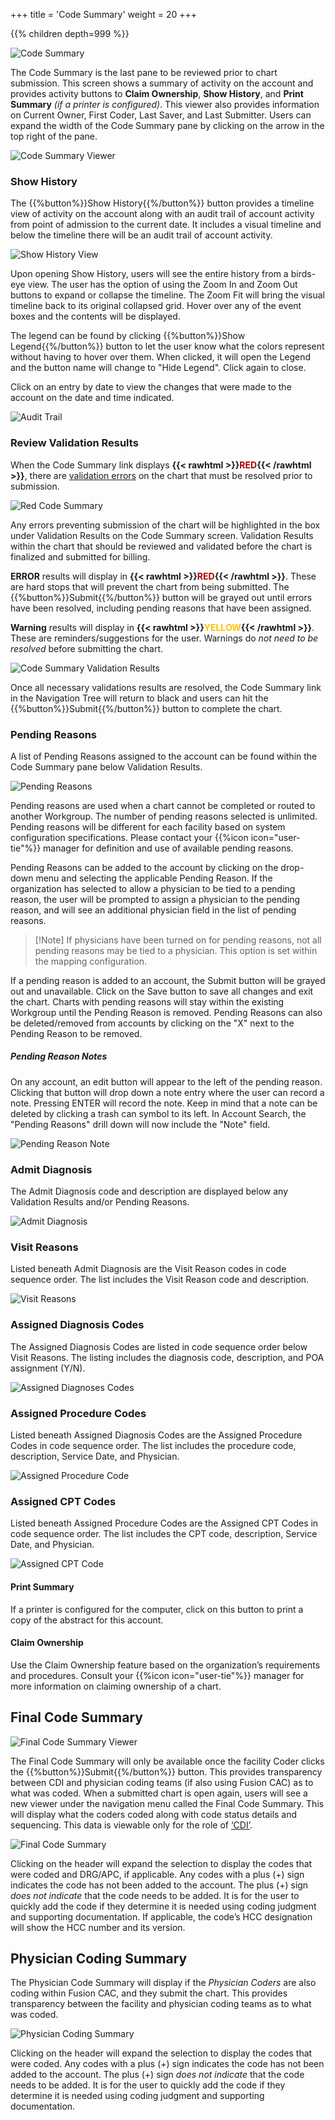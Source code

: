 +++
title = 'Code Summary'
weight = 20
+++


{{% children depth=999 %}}


![Code Summary](CodeSummary.png)

The Code Summary is the last pane to be reviewed prior to chart submission. This screen shows a summary of activity on the account and provides activity buttons to **Claim Ownership**, **Show History**, and **Print Summary** *(if a printer is configured)*. This viewer also provides information on Current Owner, First Coder, Last Saver, and Last Submitter. Users can expand the width of the Code Summary pane by clicking on the arrow in the top right of the pane. 

![Code Summary Viewer](CodeSummaryPane.png)

### Show History

The {{%button%}}Show History{{%/button%}} button provides a timeline view of activity on the account along with an audit trail of account activity from point of admission to the current date. It includes a visual timeline and below the timeline there will be an audit trail of account activity. 

![Show History View](ShowHistory.png)

Upon opening Show History, users will see the entire history from a birds-eye view.  The user has the option of using the Zoom In and Zoom Out buttons to expand or collapse the timeline.  The Zoom Fit will bring the visual timeline back to its original collapsed grid.  Hover over any of the event boxes and the contents will be displayed. 

The legend can be found by clicking {{%button%}}Show Legend{{%/button%}} button to let the user know what the colors represent without having to hover over them.  When clicked, it will open the Legend and the button name will change to "Hide Legend".  Click again to close. 

Click on an entry by date to view the changes that were made to the account on the date and time indicated.

![Audit Trail](AuditTrail.png)

### Review Validation Results

When the Code Summary link displays **{{< rawhtml >}}<span style="color:#a00">RED</span>{{< /rawhtml >}}**, there are [validation errors](https://dolbeysystems.github.io/fusion-cac-web-docs/administrative-user-guide/validation-management/) on the chart that must be resolved prior to submission.

![Red Code Summary](RedCodeSummary.png)

Any errors preventing submission of the chart will be highlighted in the box under Validation Results on the Code Summary screen. Validation Results within the chart that should be reviewed and validated before the chart is finalized and submitted for billing.

**ERROR** results will display in **{{< rawhtml >}}<span style="color:#a00">RED</span>{{< /rawhtml >}}**. These are hard stops that will prevent the chart from being submitted. The {{%button%}}Submit{{%/button%}} button will be grayed out until errors have been resolved, including pending reasons that have been assigned.

**Warning** results will display in **{{< rawhtml >}}<span style="color:#FFBF00">YELLOW</span>{{< /rawhtml >}}**. These are reminders/suggestions for the user. Warnings do *not need to be resolved* before submitting the chart. 

![Code Summary Validation Results](ValidationResults.png)

Once all necessary validations results are resolved, the Code Summary link in the Navigation Tree will return to black and users can hit the {{%button%}}Submit{{%/button%}} button to complete the chart.

### Pending Reasons

A list of Pending Reasons assigned to the account can be found within the Code Summary pane below Validation Results.

![Pending Reasons](PendingReasons.png)

Pending reasons are used when a chart cannot be completed or routed to another Workgroup. The number of pending reasons selected is unlimited.  Pending reasons will be different for each facility based on system configuration specifications.  Please contact your {{%icon icon="user-tie"%}} manager for definition and use of available pending reasons.

Pending Reasons can be added to the account by clicking on the drop-down menu and selecting the applicable Pending Reason. If the organization has selected to allow a physician to be tied to a pending reason, the user will be prompted to assign a physician to the pending reason, and will see an additional physician field in the list of pending reasons. 

>[!Note] If physicians have been turned on for pending reasons, not all pending reasons may be tied to a physician. This option is set within the mapping configuration.

If a pending reason is added to an account, the Submit button will be grayed out and unavailable.  Click on the Save button to save all changes and exit the chart. Charts with pending reasons will stay within the existing Workgroup until the Pending Reason is removed. Pending Reasons can also be deleted/removed from accounts by clicking on the "X" next to the Pending Reason to be removed. 

##### Pending Reason Notes
On any account, an edit button will appear to the left of the pending reason. Clicking that button will drop down a note entry where the user can record a note. Pressing ENTER will record the note. Keep in mind that a note can be deleted by clicking a trash can symbol to its left. In Account Search, the "Pending Reasons" drill down will now include the "Note" field.

![Pending Reason Note](PendingReasonNote.png)

### Admit Diagnosis 

The Admit Diagnosis code and description are displayed below any Validation Results and/or Pending Reasons.

![Admit Diagnosis](AdmitDx.png)

### Visit Reasons

Listed beneath Admit Diagnosis are the Visit Reason codes in code sequence order. The list includes the Visit Reason code and description.

![Visit Reasons](VisitReasons.png)

### Assigned Diagnosis Codes

The Assigned Diagnosis Codes are listed in code sequence order below Visit Reasons.  The listing includes the diagnosis code, description, and POA assignment (Y/N).

![Assigned Diagnoses Codes](AssignedDxCodes.png)

### Assigned Procedure Codes

Listed beneath Assigned Diagnosis Codes are the Assigned Procedure Codes in code sequence order. The list includes the procedure code, description, Service Date, and Physician.

![Assigned Procedure Code](AssignedProcedure.png)

### Assigned CPT Codes

Listed beneath Assigned Procedure Codes are the Assigned CPT Codes in code sequence order. The list includes the CPT code, description, Service Date, and Physician.

![Assigned CPT Code](AssignedCPT.png)

#### Print Summary
If a printer is configured for the computer, click on this button to print a copy of the abstract for this account. 

#### Claim Ownership
Use the Claim Ownership feature based on the organization’s requirements and procedures. Consult your {{%icon icon="user-tie"%}} manager for more information on claiming ownership of a chart. 


## Final Code Summary

![Final Code Summary Viewer](FinalCodeSumViewer.png)

The Final Code Summary will only be available once the facility Coder clicks the {{%button%}}Submit{{%/button%}} button. This provides transparency between CDI and physician coding teams (if also using Fusion CAC) as to what was coded. When a submitted chart is open again, users will see a new viewer under the navigation menu called the Final Code Summary. This will display what the coders coded along with code status details and sequencing. This data is viewable only for the role of [‘CDI’](https://dolbeysystems.github.io/fusion-cac-web-docs/cdi-user-guide/).  

![Final Code Summary](FinalCodeSummary.png)

Clicking on the header will expand the selection to display the codes that were coded and DRG/APC, if applicable. Any codes with a plus (+) sign indicates the code has not been added to the account. The plus (+) sign *does not indicate* that the code needs to be added. It is for the user to quickly add the code if they determine it is needed using coding judgment and supporting documentation. If applicable, the code’s HCC designation will show the HCC number and its version.


## Physician Coding Summary

The Physician Code Summary will display if the *Physician Coders* are also coding within Fusion CAC, and they submit the chart. This provides transparency between the facility and physician coding teams as to what was coded.

![Physician Coding Summary](PhysicianCodeSummary.png)

Clicking on the header will expand the selection to display the codes that were coded. Any codes with a plus (+) sign indicates the code has not been added to the account. The plus (+) sign *does not indicate* that the code needs to be added. It is for the user to quickly add the code if they determine it is needed using coding judgment and supporting documentation.


